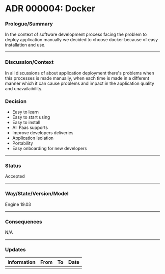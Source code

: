 # ADR 000004: Docker

### **Prologue/Summary**

In the context of software development process facing the problem to deploy application manually we decided to choose docker because of easy installation and use.
__________

### **Discussion/Context**

In all discussions of about application deployment there's problems when this processes is made manually, when each time is made in a different manner which it can cause problems and impact in the application quality and unavailaibility.

### **Decision**
* Easy to learn
* Easy to start using
* Easy to install
* All Paas supports
* Improve developers deliveries
* Application Isolation
* Portability
* Easy onboarding for new developers

___________
### **Status**
Accepted
___________
### **Way/State/Version/Model**
Engine 19.03
___________
### **Consequences**
N/A
___________
### **Updates**
| Information | From | To | Date |
|---|---|---|---|
| | | | |